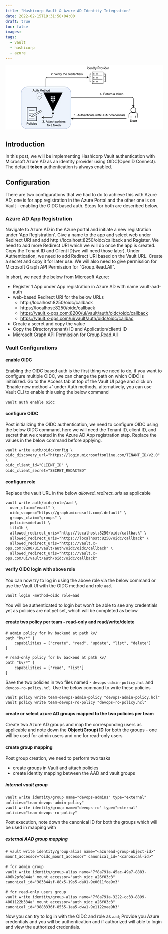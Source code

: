 ```yaml
---
title: "Hashicorp Vault & Azure AD Identity Integration"
date: 2022-02-15T19:31:58+04:00
draft: true
toc: false
images:
tags:
  - vault
  - hashicorp
  - azure
---
```

![OIDC](/vault-auth-basic.webp)

## Introduction
In this post, we will be implementing Hashicorp Vault authentication with Microsoft Azure AD as an identity provider using OIDC(OpenID Connect). The default **token** authentication is always enabled.

## Configuration
There are two configurations that we had to do to achieve this with Azure AD, one is for app registration in the Azure Portal and the other one is on Vault - enabling the OIDC based auth. Steps for both are described below.

### Azure AD App Registration
Navigate to Azure AD in the Azure portal and initiate a new registration under 'App Registration'. Give a name to the app and select web under Redirect URI and add http://localhost:8250/oidc/callback and Register. We need to add more Redirect URI which we will do once the app is created. Copy the Tenant ID and Client ID(we will need those later). Under Authentication, we need to add Redirect URI based on the Vault URL. Create a secret and copy it for later use. We will also need to give permission for Microsoft Graph API Permission for "Group.Read.All".

In short, we need the below from Microsoft Azure:
- Register 1 App under App registration in Azure AD with name vault-aad-auth
- web-based Redirect URI for the below URLs
    - http://localhost:8250/oidc/callback
    - https://localhost:8250/oidc/callback
    - https://vault.x-ops.com:8200/ui/vault/auth/oidc/oidc/callback
    - https://vault.x-ops.com/ui/vault/auth/oidc/oidc/callbac
- Create a secret and copy the value
- Copy the Directory(tenant) ID and Application(client) ID
- Microsoft Graph API Permission for Group.Read.All

### Vault Configurations

#### enable OIDC
Enabling the OIDC based auth is the first thing we need to do, if you want to configure multiple OIDC, we can change the path on which OIDC is initialized.  Go to the Access tab at top of the Vault UI page and click on 'Enable new method +' under Auth methods, alternatively, you can use Vault CLI to enable this using the below command

```
vault auth enable oidc
```

#### configure OIDC 
Post initializing the OIDC authentication, we need to configure OIDC using the below OIDC command, here we will need the Tenant ID, client ID, and secret that we created in the Azure AD App registration step. Replace the values in the below command before applying.

```
vault write auth/oidc/config \
oidc_discovery_url="https://login.microsoftonline.com/TENANT_ID/v2.0" \
oidc_client_id="CLIENT_ID" \
oidc_client_secret="SECRET_REDACTED"
```

#### configure role
Replace the vault URL in the below *allowed_redirect_uris* as applicable
```
vault write auth/oidc/role/aad \
  user_claim="email" \
  oidc_scopes="https://graph.microsoft.com/.default" \
  groups_claim="groups" \
  policies=default \
  ttl=1h \
  allowed_redirect_uris="http://localhost:8250/oidc/callback" \
  allowed_redirect_uris="https://localhost:8250/oidc/callback" \
  allowed_redirect_uris="https://vault.x-ops.com:8200/ui/vault/auth/oidc/oidc/callback" \
  allowed_redirect_uris="https://vault.x-ops.com/ui/vault/auth/oidc/oidc/callback"

```

#### verify OIDC login with above role
You can now try to log in using the above role via the below command or use the Vault UI with the OIDC method and role `aad`.

```
vault login -method=oidc role=aad
```
You will be authenticated to login but won't be able to see any credentials yet as policies are not yet set, which will be completed as below

#### create two policy per team - read-only and read/write/delete
```
# admin policy for kv backend at path kv/
path "kv/*" {
    capabilities = ["create", "read", "update", "list", "delete"]
}
```
```
# read-only policy for kv backend at path kv/
path "kv/*" {
    capabilities = ["read", "list"]
}
```

Save the two policies in two files named - `devops-admin-policy.hcl` and `devops-ro-policy.hcl`. Use the below command to write these policies
```
vault policy write team-devops-admin-policy "devops-admin-policy.hcl"
vault policy write team-devops-ro-policy "devops-ro-policy.hcl"
```


#### create or select azure AD groups mapped to the two policies per team
Create two Azure AD groups and map the corresponding users as applicable and note down the **Object(Group) ID** for both the groups - one will be used for admin users and one for read-only users

#### create group mapping
Post group creation, we need to perform two tasks
- create groups in Vault and attach policies
- create identity mapping between the AAD and vault groups

##### internal vault group
```
vault write identity/group name="devops-admins" type="external" policies="team-devops-admin-policy"
vault write identity/group name="devops-ro" type="external" policies="team-devops-ro-policy"
```
Post execution, note down the canonical ID for both the groups which will be used in mapping with 

##### external AAD group mapping
```
# vault write identity/group-alias name="<azuread-group-object-id>" mount_accessor="oidc_mount_accessor" canonical_id="<canonical-id>"

# for admin group
vault write identity/group-alias name="7f8a791a-45ac-49a7-8883-406k2pfq844a" mount_accessor="auth_oidc_a26f03c3" canonical_id="383344sf-88x5-19s5-da01-9e0011foe9x3"

# for read-only users group
vault write identity/group-alias name="7f8a791a-3222-cc33-8899-4061122b334a" mount_accessor="auth_oidc_a26f03c3" canonical_id="3883336f-8555-1aa5-dww1-9e1122xae9b3"

```
Now you can try to log in with the OIDC and role as `aad`; Provide you Azure credentials and you will be authentication and if authorized will able to login and view the authorized credentials.
 